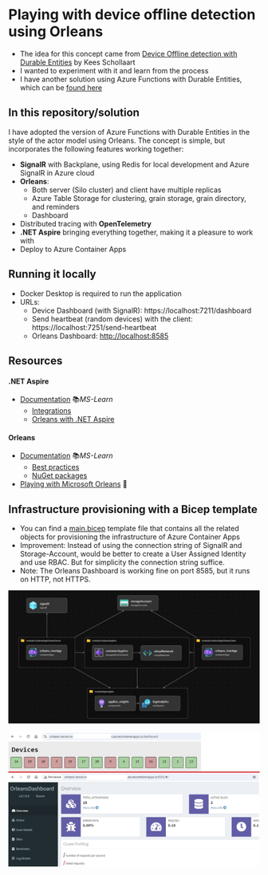 # Playing with device offline detection using Orleans

- The idea for this concept came from [Device Offline detection with Durable Entities](https://dev.to/azure/device-offline-detection-with-durable-entities-e8g) by Kees Schollaart
- I wanted to experiment with it and learn from the process
- I have another solution using Azure Functions with Durable Entities, which can be [found here](https://github.com/19balazs86/PlayingWithDeviceOfflineDetection)

## In this repository/solution

I have adopted the version of Azure Functions with Durable Entities in the style of the actor model using Orleans. The concept is simple, but incorporates the following features working together:

- **SignalR** with Backplane, using Redis for local development and Azure SignalR in Azure cloud
- **Orleans**:
  - Both server (Silo cluster) and client have multiple replicas
  - Azure Table Storage for clustering, grain storage, grain directory, and reminders
  - Dashboard
- Distributed tracing with **OpenTelemetry**
- **.NET Aspire** bringing everything together, making it a pleasure to work with
- Deploy to Azure Container Apps

## Running it locally

- Docker Desktop is required to run the application
- URLs:
  - Device Dashboard (with SignalR): https://localhost:7211/dashboard
  - Send heartbeat (random devices) with the client: https://localhost:7251/send-heartbeat
  - Orleans Dashboard: [http://localhost:8585](http://localhost:8585)


## Resources

#### .NET Aspire

- [Documentation](https://learn.microsoft.com/en-us/dotnet/aspire/get-started/aspire-overview) 📚*MS-Learn*
  - [Integrations](https://learn.microsoft.com/en-us/dotnet/aspire/fundamentals/integrations-overview)
  - [Orleans with .NET Aspire](https://learn.microsoft.com/en-us/dotnet/aspire/frameworks/orleans)

#### Orleans

- [Documentation](https://learn.microsoft.com/en-us/dotnet/orleans/overview) 📚*MS-Learn*
  - [Best practices](https://learn.microsoft.com/en-us/dotnet/orleans/resources/best-practices)
  - [NuGet packages](https://learn.microsoft.com/en-us/dotnet/orleans/resources/nuget-packages)
- [Playing with Microsoft Orleans](https://github.com/19balazs86/PlayingWithOrleans) 👤

## Infrastructure provisioning with a Bicep template

- You can find a [main.bicep](bicep-script/main.bicep) template file that contains all the related objects for provisioning the infrastructure of Azure Container Apps
- Improvement: Instead of using the connection string of SignalR and Storage-Account, would be better to create a User Assigned Identity and use RBAC. But for simplicity the connection string suffice.
- Note: The Orleans Dashboard is working fine on port 8585, but it runs on HTTP, not HTTPS.

![Bicep template](bicep-script/bicep-infrastructure.JPG)

![Screen](bicep-script/Screen.jpg)